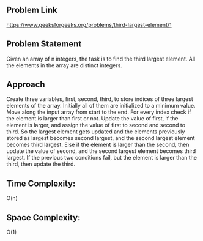 ## Problem Link 
https://www.geeksforgeeks.org/problems/third-largest-element/1
## Problem Statement 
Given an array of n integers, the task is to find the third largest element. All the elements in the array are distinct integers.  
## Approach 
Create three variables, first, second, third, to store indices of three largest elements of the array. Initially all of them are initialized to a minimum value.
Move along the input array from start to the end.
For every index check if the element is larger than first or not. 
Update the value of first, if the element is larger, and assign the value of first to second and second to third. So the largest element gets updated and the elements previously stored as largest becomes second largest, and the second largest element becomes third largest.
Else if the element is larger than the second, then update the value of second, and the second largest element becomes third largest.
If the previous two conditions fail, but the element is larger than the third, then update the third.

## Time Complexity: 
O(n) 
## Space Complexity: 
O(1)
